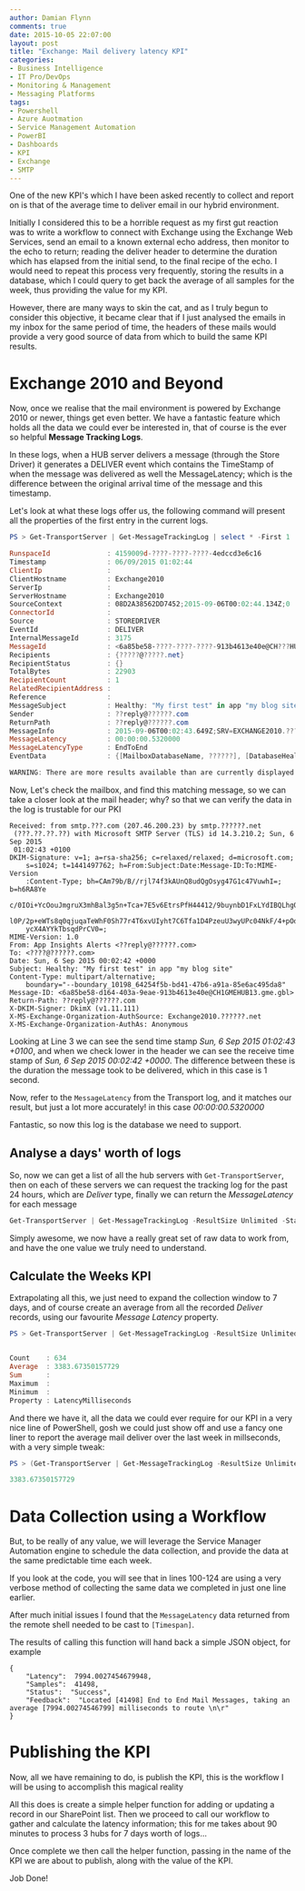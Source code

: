 ```yaml
---
author: Damian Flynn
comments: true
date: 2015-10-05 22:07:00
layout: post
title: "Exchange: Mail delivery latency KPI"
categories:
- Business Intelligence
- IT Pro/DevOps
- Monitoring & Management
- Messaging Platforms
tags:
- Powershell
- Azure Auotmation
- Service Management Automation
- PowerBI
- Dashboards
- KPI
- Exchange
- SMTP
---
```


One of the new KPI's which I have been asked recently to collect and report on is that of the average time to deliver email in our hybrid environment.

Initially I considered this to be a horrible request as my first gut reaction was to write a workflow to connect with Exchange using the Exchange Web Services, send an email to a known external echo address, then monitor to the echo to return; reading the deliver header to determine the duration which has elapsed from the initial send, to the final recipe of the echo. I would need to repeat this process very frequently, storing the results in a database, which I could query to get back the average of all samples for the week, thus providing the value for my KPI.

However, there are many ways to skin the cat, and as I truly begun to consider this objective, it became clear that if I just analysed the emails in my inbox for the same period of time, the headers of these mails would provide a very good source of data from which to build the same KPI results.

# Exchange 2010 and Beyond

Now, once we realise that the mail environment is powered by Exchange 2010 or newer, things get even better. We have a fantastic feature which holds all the data we could ever be interested in, that of course is the ever so helpful **Message Tracking Logs**.

In these logs, when a HUB server delivers a message (through the Store Driver) it generates a DELIVER event which contains the TimeStamp of when the message was delivered as well the MessageLatency; which is the difference between the original arrival time of the message and this timestamp.

Let's look at what these logs offer us, the following command will present all the properties of the first entry in the current logs.

```powershell
PS > Get-TransportServer | Get-MessageTrackingLog | select * -First 1

RunspaceId              : 4159009d-????-????-????-4edccd3e6c16
Timestamp               : 06/09/2015 01:02:44
ClientIp                :
ClientHostname          : Exchange2010
ServerIp                :
ServerHostname          : Exchange2010
SourceContext           : 08D2A38562DD7452;2015-09-06T00:02:44.134Z;0
ConnectorId             :
Source                  : STOREDRIVER
EventId                 : DELIVER
InternalMessageId       : 3175
MessageId               : <6a85be58-????-????-????-913b4613e40e@CH???HUB13.???.gbl>
Recipients              : {?????@?????.net}
RecipientStatus         : {}
TotalBytes              : 22903
RecipientCount          : 1
RelatedRecipientAddress :
Reference               :
MessageSubject          : Healthy: "My first test" in app "my blog site"
Sender                  : ??reply@??????.com
ReturnPath              : ??reply@??????.com
MessageInfo             : 2015-09-06T00:02:43.649Z;SRV=EXCHANGE2010.??????.net:TOTAL=0
MessageLatency          : 00:00:00.5320000
MessageLatencyType      : EndToEnd
EventData               : {[MailboxDatabaseName, ??????], [DatabaseHealth, -1]}

WARNING: There are more results available than are currently displayed. To view them, increase the value of the ResultSize parameter.
```

Now, Let's check the mailbox, and find this matching message, so we can take a closer look at the mail header; why? so that we can verify the data in the log is trustable for our PKI

```
Received: from smtp.???.com (207.46.200.23) by smtp.??????.net
 (???.??.??.??) with Microsoft SMTP Server (TLS) id 14.3.210.2; Sun, 6 Sep 2015
 01:02:43 +0100
DKIM-Signature: v=1; a=rsa-sha256; c=relaxed/relaxed; d=microsoft.com;
	s=s1024; t=1441497762; h=From:Subject:Date:Message-ID:To:MIME-Version
	:Content-Type; bh=CAm79b/B//rjl74f3kAUnQ8udQgOsyg47G1c47VuwhI=; b=h6RA8Ye
	c/0IOi+YcOouJmgruX3mhBal3g5n+Tca+7E5v6EtrsPfH44412/9buynbD1FxLYdIBQLhgQ6I
	l0P/2p+eWTs8q0qjuqaTeWhF0Sh77r4T6xvUIyht7C6Tfa1D4PzeuU3wyUPc04NkF/4+pOd5j
	ycX4AYYkTbsqdPrCV0=;
MIME-Version: 1.0
From: App Insights Alerts <??reply@??????.com>
To: <????@??????.com>
Date: Sun, 6 Sep 2015 00:02:42 +0000
Subject: Healthy: "My first test" in app "my blog site"
Content-Type: multipart/alternative;
	boundary="--boundary_10198_64254f5b-bd41-47b6-a91a-85e6ac495da8"
Message-ID: <6a85be58-d164-403a-9eae-913b4613e40e@CH1GMEHUB13.gme.gbl>
Return-Path: ??reply@??????.com
X-DKIM-Signer: DkimX (v1.11.111)
X-MS-Exchange-Organization-AuthSource: Exchange2010.??????.net
X-MS-Exchange-Organization-AuthAs: Anonymous
```
Looking at Line 3 we can see the send time stamp *Sun, 6 Sep 2015
01:02:43 +0100*, and when we check lower in the header we can see the receive time stamp of *Sun, 6 Sep 2015 00:02:42 +0000*. The difference between these is the duration the message took to be delivered, which in this case is 1 second.

Now, refer to the ```MessageLatency``` from the Transport log, and it matches our result, but just a lot more accurately! in this case *00:00:00.5320000*

Fantastic, so now this log is the database we need to support.

## Analyse a days' worth of logs

So, now we can get a list of all the hub servers with ```Get-TransportServer```, then on each of these servers we can request the tracking log for the past 24 hours, which are *Deliver* type, finally we can return the *MessageLatency* for each message

```powershell
Get-TransportServer | Get-MessageTrackingLog -ResultSize Unlimited -Start (Get-Date).AddHours(-24) -EventID DELIVER | select MessageLatency
```

Simply awesome, we now have a really great set of raw data to work from, and have the one value we truly need to understand.

## Calculate the Weeks KPI

Extrapolating all this, we just need to expand the collection window to 7 days, and of course create an average from all the recorded *Deliver* records, using our favourite *Message Latency* property.


```powershell
PS > Get-TransportServer | Get-MessageTrackingLog -ResultSize Unlimited -Start (Get-Date).AddHours(-168) -EventID DELIVER | Select @{ Label="LatencyMilliseconds"; Expression={ $($_.MessageLatency).TotalMilliseconds } } | Measure-Object -Property LatencyMilliseconds -Average


Count    : 634
Average  : 3383.67350157729
Sum      :
Maximum  :
Minimum  :
Property : LatencyMilliseconds
```

And there we have it, all the data we could ever require for our KPI in a very nice line of PowerShell, gosh we could just show off and use a fancy one liner to report the average mail deliver over the last week in millseconds, with a very simple tweak:

```powershell
PS > (Get-TransportServer | Get-MessageTrackingLog -ResultSize Unlimited -Start (Get-Date).AddHours(-168) -EventID DELIVER | Select @{ Label="LatencyMilliseconds"; Expression={ $($_.MessageLatency).TotalMilliseconds } } | Measure-Object -Property LatencyMilliseconds -Average).Average

3383.67350157729
```

# Data Collection using a Workflow

But, to be really of any value, we will leverage the Service Manager Automation engine to schedule the data collection, and provide the data at the same predictable time each week.

<code data-gist-id="322050495c32d9d6eac2" data-gist-file="Get-OnPremiseExchangeMailLatency.ps1"></code>

If you look at the code, you will see that in lines 100-124 are using a very verbose method of collecting the same data we completed in just one line earlier.

After much initial issues I found that the ```MessageLatency``` data returned from the remote shell needed to be cast to ```[Timespan]```.

The results of calling this function will hand back a simple JSON object, for example
```
{
    "Latency":  7994.0027454679948,
    "Samples":  41498,
    "Status":  "Success",
    "Feedback":  "Located [41498] End to End Mail Messages, taking an average [7994.00274546799] milliseconds to route \n\r"
}
```

# Publishing the KPI

Now, all we have remaining to do, is publish the KPI, this is the workflow I will be using to accomplish this magical reality

<code data-gist-id="322050495c32d9d6eac2" data-gist-file="Post-DashboardMailDeliveryTime.ps1"></code>

All this does is create a simple helper function for adding or updating a record in our SharePoint list. Then we proceed to call our workflow to gather and calculate the latency information; this for me takes about 90 minutes to process 3 hubs for 7 days worth of logs...

Once complete we then call the helper function, passing in the name of the KPI we are about to publish, along with the value of the KPI.

Job Done!
